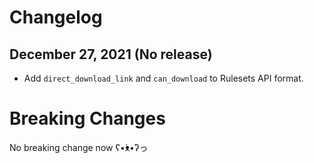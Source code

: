 # Changelog

## December 27, 2021 (No release)

- Add `direct_download_link` and `can_download` to Rulesets API format.

# Breaking Changes

No breaking change now ʕ•́ᴥ•̀ʔっ